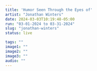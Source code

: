 ```yaml
---
title: 'Humor Seen Through the Eyes of'
artist: "Jonathan Winters"
date: 2024-03-03T10:19:48-05:00
run: "03-01-2024 to 03-31-2024"
slug: "jonathan-winters"
status: live

tags: ""
image1: ""
image2: ""
image3: ""
audio: ""
---
```

